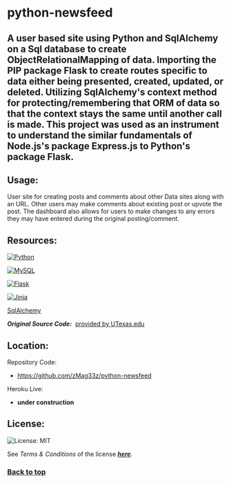 # python-newsfeed

## A user based site using Python and SqlAlchemy on a Sql database to create ObjectRelationalMapping of data.  Importing the PIP package Flask to create routes specific to data either being presented, created, updated, or deleted.  Utilizing SqlAlchemy's context method for protecting/remembering that ORM of data so that the context stays the same until another call is made.  This project was used as an instrument to understand the similar fundamentals of Node.js's package Express.js to Python's package Flask.

## Usage:

User site for creating posts and comments about other Data sites along with an URL.  Other users may make comments about existing post or upvote the post.  The dashboard also allows for users to make changes to any errors they may have entered during the original posting/comment.

## Resources:

[![Python](https://img.shields.io/badge/python-3670A0?style=for-the-badge&logo=python&logoColor=ffdd54)](https://www.python.org/)

[![MySQL](https://img.shields.io/badge/mysql-%2300f.svg?style=for-the-badge&logo=mysql&logoColor=white)](https://dev.mysql.com/doc/connector-python/en/connector-python-example-connecting.html)

[![Flask](https://img.shields.io/badge/flask-%23000.svg?style=for-the-badge&logo=flask&logoColor=white)](https://flask.palletsprojects.com/en/2.3.x/)

[![Jinja](https://img.shields.io/badge/jinja-white.svg?style=for-the-badge&logo=jinja&logoColor=black)](https://jinja.palletsprojects.com/en/3.1.x/)

[SqlAlchemy](https://www.sqlalchemy.org/)

**_Original Source Code:_**&nbsp;&nbsp;[provided by UTexas.edu](https://techbootcamps.utexas.edu/coding/)

## Location:

Repository Code:
 - https://github.com/zMag33z/python-newsfeed

Heroku Live:
 - **under construction**

## License:
  
![License: MIT](https://img.shields.io/badge/license-MIT-brightgreen)
  
See *Terms & Conditions* of the license [***here***](https://opensource.org/licenses/MIT).

### [**Back to top**](#)
